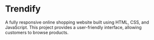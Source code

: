 # Trendify
A fully responsive online shopping website built using HTML, CSS, and JavaScript. This project provides a user-friendly interface, allowing customers to browse products.
